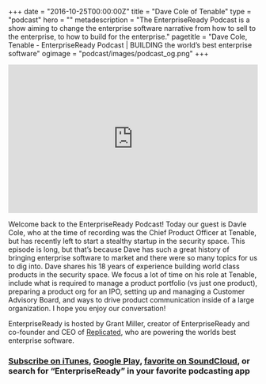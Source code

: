 +++
date = "2016-10-25T00:00:00Z"
title = "Dave Cole of Tenable"
type = "podcast"
hero = ""
metadescription = "The EnterpriseReady Podcast is a show aiming to change the enterprise software narrative from how to sell to the enterprise, to how to build for the enterprise."
pagetitle = "Dave Cole, Tenable - EnterpriseReady Podcast | BUILDING the world’s best enterprise software"
ogimage = "podcast/images/podcast_og.png"
+++

<iframe width="100%" height="300" scrolling="no" frameborder="no" allow="autoplay" src="https://w.soundcloud.com/player/?url=https%3A//api.soundcloud.com/tracks/623407014&color=%23ee5042&auto_play=false&hide_related=false&show_comments=true&show_user=true&show_reposts=false&show_teaser=true&visual=true"></iframe>

Welcome back to the EnterpriseReady Podcast! Today our guest is Davle Cole, who at the time of recording was the Chief Product Officer at Tenable, but has recently left to start a stealthy startup in the security space. This episode is long, but that’s because Dave has such a great history of bringing enterprise software to market and there were so many topics for us to dig into. Dave shares his 18 years of experience building world class products in the security space. We focus a lot of time on his role at Tenable, include what is required to manage a product portfolio (vs just one product), preparing a product org for an IPO, setting up and managing a Customer Advisory Board, and ways to drive product communication inside of a large organization. I hope you enjoy our conversation!

EnterpriseReady is hosted by Grant Miller, creator of EnterpriseReady and co-founder and CEO of [Replicated](https://www.replicated.com), who are powering the worlds best enterprise software.

### [Subscribe on iTunes](https://podcasts.apple.com/us/podcast/ep-8-driving-product-communication-with-dave-cole/id1437951282?i=1000439021296), [Google Play](https://play.google.com/music/listen?u=0#/ps/Iq3uifjva44tdvm2orhu4apvjtu), [favorite on SoundCloud](https://soundcloud.com/heavybit/sets/enterpriseready), or search for “EnterpriseReady” in your favorite podcasting app

